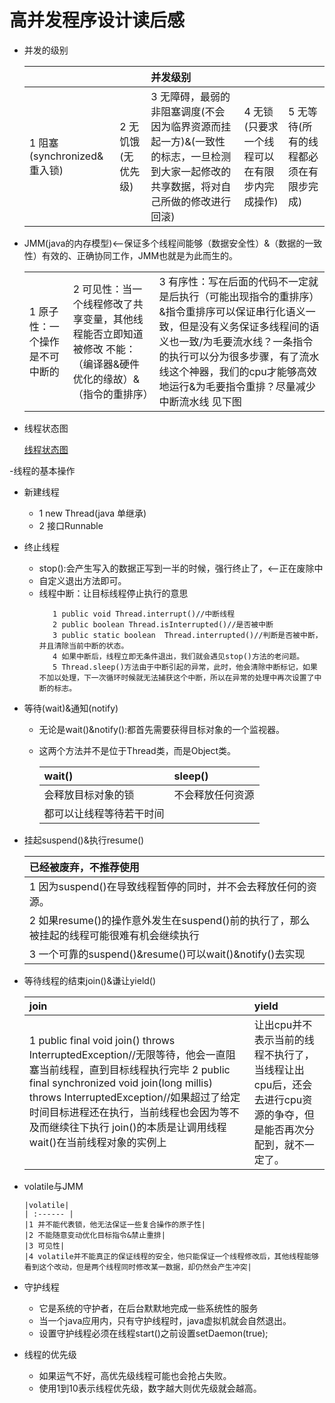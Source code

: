  #  高并发程序设计读后感
 
 - 并发的级别
 
   |||并发级别|||
   | :--------  | :--------  |  :--------  |   :--------  | :------|
   |1 阻塞(synchronized&重入锁)|2 无饥饿(无优先级)|3 无障碍，最弱的非阻塞调度(不会因为临界资源而挂起一方)&(一致性的标志，一旦检测到大家一起修改的共享数据，将对自己所做的修改进行回滚)|4 无锁(只要求一个线程可以在有限步内完成操作)|5 无等待(所有的线程都必须在有限步完成)|

- JMM(java的内存模型)<--保证多个线程间能够（数据安全性）&（数据的一致性）有效的、正确协同工作，JMM也就是为此而生的。
  
   ||||
   | :------ | :------| :------|
   |1 原子性：一个操作是不可中断的|2 可见性：当一个线程修改了共享变量，其他线程能否立即知道被修改 不能：（编译器&硬件优化的缘故）&（指令的重排序）|3 有序性：写在后面的代码不一定就是后执行（可能出现指令的重排序）&指令重排序可以保证串行化语义一致，但是没有义务保证多线程间的语义也一致/为毛要流水线？一条指令的执行可以分为很多步骤，有了流水线这个神器，我们的cpu才能够高效地运行&为毛要指令重排？尽量减少中断流水线 见下图|
     
     
     
- 线程状态图

   [线程状态图](b.md)

-线程的基本操作
   - 新建线程
     - 1 new Thread(java 单继承)
     - 2 接口Runnable
   - 终止线程
     - stop():会产生写入的数据正写到一半的时候，强行终止了，<--正在废除中
     - 自定义退出方法即可。    
     - 线程中断：让目标线程停止执行的意思
       ```
          1 public void Thread.interrupt()//中断线程
          2 public boolean Thread.isInterrupted()//是否被中断
          3 public static boolean  Thread.interrupted()//判断是否被中断，并且清除当前中断的状态。
          4 如果中断后，线程立即无条件退出，我们就会遇见stop()方法的老问题。
          5 Thread.sleep()方法由于中断引起的异常，此时，他会清除中断标记，如果不加以处理，下一次循环时候就无法捕获这个中断，所以在异常的处理中再次设置了中断的标志。
       ```
   - 等待(wait)&通知(notify)  
     - 无论是wait()&notify():都首先需要获得目标对象的一个监视器。
     - 这两个方法并不是位于Thread类，而是Object类。
     
       |wait()|sleep()|
       | :------ |  :------ |
       |会释放目标对象的锁|不会释放任何资源|
       |都可以让线程等待若干时间  |
    
  - 挂起suspend()&执行resume()
 
      | 已经被废弃，不推荐使用|
      | :------ |
      |1 因为suspend()在导致线程暂停的同时，并不会去释放任何的资源。|
      |2 如果resume()的操作意外发生在suspend()前的执行了，那么被挂起的线程可能很难有机会继续执行
      |3 一个可靠的suspend()&resume()可以wait()&notify()去实现|
    
  - 等待线程的结束join()&谦让yield()
     
      |join|yield|
      | :------ | :------ |
      |1 public final void join() throws InterruptedException//无限等待，他会一直阻塞当前线程，直到目标线程执行完毕 2 public final synchronized void join(long millis) throws InterruptedException//如果超过了给定时间目标进程还在执行，当前线程也会因为等不及而继续往下执行 join()的本质是让调用线程wait()在当前线程对象的实例上|让出cpu并不表示当前的线程不执行了，当线程让出cpu后，还会去进行cpu资源的争夺，但是能否再次分配到，就不一定了。|
  
- volatile与JMM
      
      |volatile|
      | :------ |
      |1 并不能代表锁，他无法保证一些复合操作的原子性|
      |2 不能随意变动优化目标指令&禁止重排|
      |3 可见性|
      |4 volatile并不能真正的保证线程的安全，他只能保证一个线程修改后，其他线程能够看到这个改动，但是两个线程同时修改某一数据，却仍然会产生冲突|
     
     
- 守护线程
    - 它是系统的守护者，在后台默默地完成一些系统性的服务
    - 当一个java应用内，只有守护线程时，java虚拟机就会自然退出。
    - 设置守护线程必须在线程start()之前设置setDaemon(true);

- 线程的优先级
   - 如果运气不好，高优先级线程可能也会抢占失败。
   - 使用1到10表示线程优先级，数字越大则优先级就会越高。